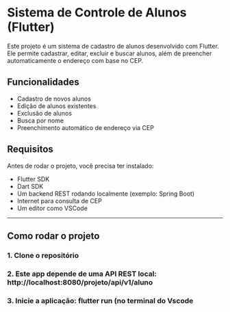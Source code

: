#  Sistema de Controle de Alunos (Flutter)

Este projeto é um sistema de cadastro de alunos desenvolvido com Flutter. Ele permite cadastrar, editar, excluir e buscar alunos, além de preencher automaticamente o endereço com base no CEP.

##  Funcionalidades

- Cadastro de novos alunos
- Edição de alunos existentes
- Exclusão de alunos
- Busca por nome
- Preenchimento automático de endereço via CEP



##  Requisitos

Antes de rodar o projeto, você precisa ter instalado:

- Flutter SDK
- Dart SDK
- Um backend REST rodando localmente (exemplo: Spring Boot)
- Internet para consulta de CEP
- Um editor como VSCode

---

##  Como rodar o projeto

### 1. Clone o repositório
### 2. Este app depende de uma API REST local: http://localhost:8080/projeto/api/v1/aluno
### 3. Inicie a aplicação: flutter run (no terminal do Vscode




